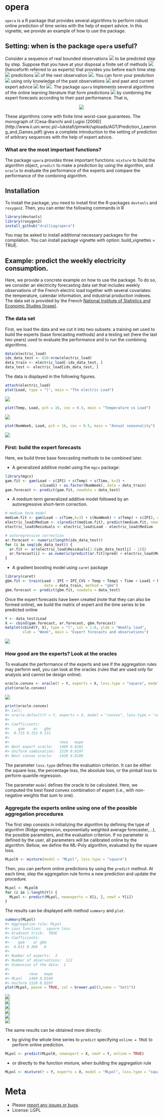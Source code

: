 <!-- README.md is automatically generated by README.Rmd: do not edit README.md by hand -->
opera
=====

`opera` is a R package that provides several algorithms to perform robust online prediction of time series with the help of expert advice. In this vignette, we provide an example of how to use the package.

Setting: when is the package `opera` useful?
--------------------------------------------

Consider a sequence of real bounded observations ![](http://mathurl.com/hnop4u8.png) to be predicted step by step. Suppose that you have at your disposal a finite set of methods ![](http://mathurl.com/jartbdm.png) (henceforth referred to as experts) that provides you before each time step ![](http://mathurl.com/zd8abat.png) predictions ![](http://mathurl.com/j8qs936.png) of the next observation ![](http://mathurl.com/p6z655g.png). You can form your prediction ![](http://mathurl.com/gn56aep.png) using only knowledge of the past observations ![](http://mathurl.com/z34bdlt.png) and past and current expert advice ![](http://mathurl.com/zhrp7kh.png) for ![](http://mathurl.com/jmmmd6r.png). The package `opera` implements several algorithms of the online learning literature that form predictions ![](http://mathurl.com/gn56aep.png) by combining the expert forecasts according to their past performance. That is,
<p align="center">
<img src="http://mathurl.com/zzn3ove.png">
</p>
These algorithms come with finite time worst-case guarantees. The monograph of [Cesa-Bianchi and Lugisi (2006)](http://www.ii.uni.wroc.pl/~lukstafi/pmwiki/uploads/AGT/Prediction_Learning_and_Games.pdf) gives a complete introduction to the setting of prediction of arbitrary sequences with the help of expert advice.

### What are the most important functions?

The package `opera` provides three important functions: `mixture` to build the algorithm object, `predict` to make a prediction by using the algorithm, and `oracle` to evaluate the performance of the experts and compare the performance of the combining algorithm.

Installation
------------

To install the package, you need to install first the R-packages `devtools` and `roxygen2`. Then, you can enter the following commands in R

``` r
library(devtools)
library(roxygen2)
install_github("dralliag/opera")
```

You may be asked to install additional necessary packages for the compilation. You can install package vignette with option: build\_vignettes = TRUE.

Example: predict the weekly electricity consumption.
----------------------------------------------------

Here, we provide a concrete example on how to use the package. To do so, we consider an electricity forecasting data set that includes weekly observations of the French electric load together with several covariates: the temperature, calendar information, and industrial production indexes. The data set is provided by the French [National Institute of Statistics and Economic Studies (Insee)](http://www.bdm.insee.fr).

### The data set

First, we load the data and we cut it into two subsets: a training set used to build the experts (base forecasting methods) and a testing set (here the last two years) used to evaluate the performance and to run the combining algorithms.

``` r
data(electric_load)
idx_data_test <- 620:nrow(electric_load)
data_train <- electric_load[-idx_data_test, ] 
data_test <- electric_load[idx_data_test, ]  
```

The data is displayed in the following figures.

``` r
attach(electric_load)
plot(Load, type = "l", main = "The electric Load")
```

<img src="inst/img/data-1.png" style="display: block; margin: auto;" />

``` r
plot(Temp, Load, pch = 16, cex = 0.5, main = "Temperature vs Load")
```

<img src="inst/img/data-2.png" style="display: block; margin: auto;" />

``` r
plot(NumWeek, Load, pch = 16, cex = 0.5, main = "Annual seasonality")
```

<img src="inst/img/data-3.png" style="display: block; margin: auto;" />

### First: build the expert forecasts

Here, we build three base forecasting methods to be combined later.

-   A generalized additive model using the `mgcv` package:

``` r
library(mgcv)
gam.fit <- gam(Load ~ s(IPI) + s(Temp) + s(Time, k=3) + 
                s(Load1) + as.factor(NumWeek), data = data_train)
gam.forecast <- predict(gam.fit, newdata = data_test)
```

-   A medium term generalized additive model followed by an autoregressive short-term correction.

``` r
# medium term model
medium.fit <- gam(Load ~ s(Time,k=3) + s(NumWeek) + s(Temp) + s(IPI), data = data_train)
electric_load$Medium <- c(predict(medium.fit), predict(medium.fit, newdata = data_test))
electric_load$Residuals <- electric_load$Load - electric_load$Medium

# autoregressive correction
ar.forecast <- numeric(length(idx_data_test))
for (i in seq(idx_data_test)) {
  ar.fit <- ar(electric_load$Residuals[1:(idx_data_test[i] - 1)])
  ar.forecast[i] <- as.numeric(predict(ar.fit)$pred) + electric_load$Medium[idx_data_test[i]]
}
```

-   A gradient boosting model using `caret` package

``` r
library(caret)
gbm.fit <- train(Load ~ IPI + IPI_CVS + Temp + Temp1 + Time + Load1 + NumWeek, 
                  data = data_train, method = "gbm")
gbm.forecast <- predict(gbm.fit, newdata = data_test)
```

Once the expert forecasts have been created (note that they can also be formed online), we build the matrix of expert and the time series to be predicted online

``` r
Y <- data_test$Load
X <- cbind(gam.forecast, ar.forecast, gbm.forecast)
matplot(cbind(Y, X), type = "l", col = 1:6, ylab = "Weekly load", 
        xlab = "Week", main = "Expert forecasts and observations")
```

<img src="inst/img/loadAndForecasts-1.png" style="display: block; margin: auto;" />

### How good are the experts? Look at the oracles

To evaluate the performance of the experts and see if the aggregation rules may perform well, you can look at the oracles (rules that are used only for analysis and cannot be design online).

``` r
oracle.convex <- oracle(Y = Y, experts = X, loss.type = "square", model = "convex")
plot(oracle.convex)
```

<img src="inst/img/oracle-1.png" style="display: block; margin: auto;" />

``` r
print(oracle.convex)
#> Call:
#> oracle.default(Y = Y, experts = X, model = "convex", loss.type = "square")
#> 
#> Coefficients:
#>    gam    ar   gbm
#>  0.715 0.153 0.131
#> 
#>                       rmse   mape
#> Best expert oracle:   1480 0.0202
#> Uniform combination:  1520 0.0197
#> Best convex oracle:   1430 0.0189
```

The parameter `loss.type` defines the evaluation criterion. It can be either the square loss, the percentage loss, the absolute loss, or the pinball loss to perform quantile regression.

The parameter `model` defines the oracle to be calculated. Here, we computed the best fixed convex combination of expert (i.e., with non-negative weights that sum to one).

### Aggregate the experts online using one of the possible aggregation procedures

The first step consists in initializing the algorithm by defining the type of algorithm (Ridge regression, exponentially weighted average forecaster,...), the possible parameters, and the evaluation criterion. If no parameter is defined by the user, all parameters will be calibrated online by the algorithm. Bellow, we define the ML-Poly algorithm, evaluated by the square loss.

``` r
MLpol0 <- mixture(model = "MLpol", loss.type = "square")
```

Then, you can perform online predictions by using the `predict` method. At each time, step the aggregation rule forms a new prediction and update the procedure.

``` r
MLpol <- MLpol0
for (i in 1:length(Y)) {
  MLpol <- predict(MLpol, newexperts = X[i, ], newY = Y[i])
}
```

The results can be displayed with method `summary` and `plot`.

``` r
summary(MLpol)
#> Aggregation rule: MLpol 
#> Loss function:  square loss 
#> Gradient trick:  TRUE 
#> Coefficients: 
#>    gam    ar gbm
#>  0.631 0.369   0
#> 
#> Number of experts:  3
#> Number of observations:  112
#> Dimension of the data:  1 
#> 
#>         rmse   mape
#> MLpol   1460 0.0189
#> Uniform 1520 0.0197
plot(MLpol, pause = TRUE, col = brewer.pal(3,name = "Set1"))
```

<img src="inst/img/MLpol-1.png" style="display: block; margin: auto;" /><img src="inst/img/MLpol-2.png" style="display: block; margin: auto;" /><img src="inst/img/MLpol-3.png" style="display: block; margin: auto;" /><img src="inst/img/MLpol-4.png" style="display: block; margin: auto;" /><img src="inst/img/MLpol-5.png" style="display: block; margin: auto;" /><img src="inst/img/MLpol-6.png" style="display: block; margin: auto;" />

The same results can be obtained more directly:

-   by giving the whole time series to `predict` specifying `online = TRUE` to perform online prediction.

``` r
MLpol <- predict(MLpol0, newexpert = X, newY = Y, online = TRUE)
```

-   or directly to the function mixture, when building the aggregation rule

``` r
MLpol <- mixture(Y = Y, experts = X, model = "MLpol", loss.type = "square")
```

Meta
====

-   Please [report any issues or bugs](https://github.com/dralliag/opera).
-   License: LGPL
